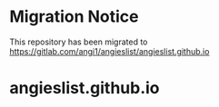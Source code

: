 <!-- BEGIN MIGRATION NOTICE -->
# Migration Notice
This repository has been migrated to https://gitlab.com/angi1/angieslist/angieslist.github.io
<!-- END MIGRATION NOTICE -->




# angieslist.github.io
